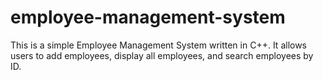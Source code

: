# employee-management-system
This is a simple Employee Management System written in C++. It allows users to add employees, display all employees, and search employees by ID.
